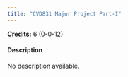 ```yaml
---
title: "CVD831 Major Project Part-I"
---
```

**Credits:** 6 (0-0-12)

#### Description
No description available.